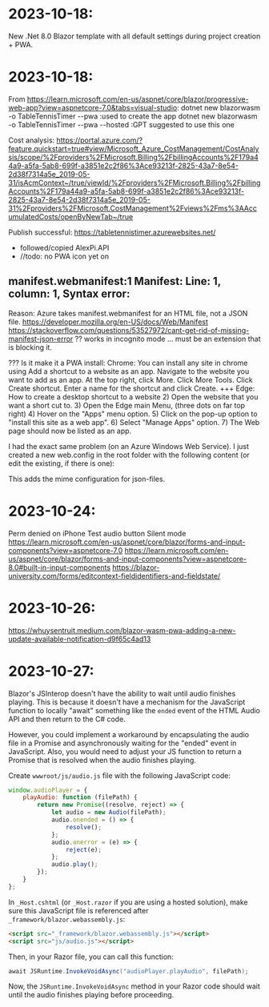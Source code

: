 # 2023-10-18:
New .Net 8.0 Blazor template with all default settings during project creation + PWA.

# 2023-10-18:
From https://learn.microsoft.com/en-us/aspnet/core/blazor/progressive-web-app?view=aspnetcore-7.0&tabs=visual-studio:
dotnet new blazorwasm -o TableTennisTimer --pwa             :used to create the app
dotnet new blazorwasm -o TableTennisTimer --pwa --hosted    :GPT suggested to use this one

Cost analysis: https://portal.azure.com/?feature.quickstart=true#view/Microsoft_Azure_CostManagement/CostAnalysis/scope/%2Fproviders%2FMicrosoft.Billing%2FbillingAccounts%2F179a44a9-a5fa-5ab8-699f-a3851e2c2f86%3Ace93213f-2825-43a7-8e54-2d38f7314a5e_2019-05-31/isAcmContext~/true/viewId/%2Fproviders%2FMicrosoft.Billing%2FbillingAccounts%2F179a44a9-a5fa-5ab8-699f-a3851e2c2f86%3Ace93213f-2825-43a7-8e54-2d38f7314a5e_2019-05-31%2Fproviders%2FMicrosoft.CostManagement%2Fviews%2Fms%3AAccumulatedCosts/openByNewTab~/true

Publish successful: https://tabletennistimer.azurewebsites.net/
- followed/copied AlexPi.API 
- //todo: no PWA icon yet on 

## manifest.webmanifest:1  Manifest: Line: 1, column: 1, Syntax error:
Reason: Azure takes manifest.webmanifest for an HTML file, not a JSON file.
https://developer.mozilla.org/en-US/docs/Web/Manifest
https://stackoverflow.com/questions/53527972/cant-get-rid-of-missing-manifest-json-error
?? works in incognito mode ... must be an extension that is blocking it.

??? Is it make it a PWA install:
Chrome: You can install any site in chrome using Add a shortcut to a website as an app.
Navigate to the website you want to add as an app.
At the top right, click More.
Click More Tools.
Click Create shortcut.
Enter a name for the shortcut and click Create.
+++
Edge: How to create a desktop shortcut to a website
2) Open the website that you want a short cut to.
3) Open the Edge main Menu, (three dots on far top right)
4) Hover on the "Apps" menu option.
5) Click on the pop-up option to "install this site as a web app".
6) Select "Manage Apps" option.
7) The Web page should now be listed as an app.

 
I had the exact same problem (on an Azure Windows Web Service). I just created a new web.config in the root folder with the following content (or edit the existing, if there is one):
<?xml version="1.0" encoding="UTF-8"?>
<configuration>
  <system.webServer>
    <staticContent>
      <mimeMap fileExtension=".json" mimeType="application/json" />
    </staticContent>
    <modules runAllManagedModulesForAllRequests="true"/>
  </system.webServer>
</configuration>
This adds the mime configuration for json-files.

# 2023-10-24:
Perm denied on iPhone
Test audio button
Silent mode
https://learn.microsoft.com/en-us/aspnet/core/blazor/forms-and-input-components?view=aspnetcore-7.0
https://learn.microsoft.com/en-us/aspnet/core/blazor/forms-and-input-components?view=aspnetcore-8.0#built-in-input-components
https://blazor-university.com/forms/editcontext-fieldidentifiers-and-fieldstate/

# 2023-10-26:
https://whuysentruit.medium.com/blazor-wasm-pwa-adding-a-new-update-available-notification-d9f65c4ad13

# 2023-10-27:
Blazor's JSInterop doesn't have the ability to wait until audio finishes playing. This is because it doesn't have a mechanism for the JavaScript function to locally "await" something like the `ended` event of the HTML Audio API and then return to the C# code. 

However, you could implement a workaround by encapsulating the audio file in a Promise and asynchronously waiting for the "ended" event in JavaScript. Also, you would need to adjust your JS function to return a Promise that is resolved when the audio finishes playing.

Create `wwwroot/js/audio.js` file with the following JavaScript code:

```js
window.audioPlayer = {
    playAudio: function (filePath) {
        return new Promise((resolve, reject) => {
            let audio = new Audio(filePath);
            audio.onended = () => {
                resolve();
            };
            audio.onerror = (e) => {
                reject(e);
            };
            audio.play();
        });
    }
};
```

In `_Host.cshtml` (or `_Host.razor` if you are using a hosted solution), make sure this JavaScript file is referenced after `_framework/blazor.webassembly.js`:

```html
<script src="_framework/blazor.webassembly.js"></script>
<script src="js/audio.js"></script>
```

Then, in your Razor file, you can call this function:

```csharp
await JSRuntime.InvokeVoidAsync("audioPlayer.playAudio", filePath);
```

Now, the `JSRuntime.InvokeVoidAsync` method in your Razor code should wait until the audio finishes playing before proceeding.